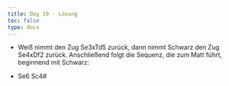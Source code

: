 ```yaml
---
title: Day 19 - Lösung  
toc: false
type: docs
---
```


- Weiß nimmt den Zug Se3xTd5 zurück, dann nimmt Schwarz den Zug Se4xDf2 zurück. Anschließend folgt die Sequenz, die zum Matt führt, beginnend mit Schwarz:

- Se6 Sc4#